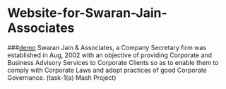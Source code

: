 # Website-for-Swaran-Jain-Associates

###[demo](http://shekharrajak.github.io/Website-for-Swaran-Jain-Associates/)
Swaran Jain &amp; Associates, a Company Secretary firm was established in Aug, 2002 with an objective of providing Corporate and Business Advisory Services to Corporate Clients so as to enable them to comply with Corporate Laws and adopt practices of good Corporate Governance. (task-1(a) Mash Project)
